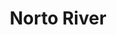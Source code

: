 ---
title: "Norto River"
title_bn: "নরতো নদী"
description: "The genesis of this river is Beel area of Birganj Upazilla (Dinajpur) that fall into Punorvaba river. Length of this river is 8 km. Width is 1000   meters. Depth is 2.25 meters. The size of catchment area is 30 sq. km.
Streamflow depends on season with no influences of ebb and tide."
---